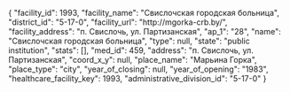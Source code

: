 {
    "facility_id": 1993,
    "facility_name": "Свислочская городская больница",
    "district_id": "5-17-0",
    "facility_url": "http:\/\/mgorka-crb.by\/",
    "facility_address": "п. Свислочь, ул. Партизанская",
    "ap_1": "28",
    "name": "Свислочская городская больница",
    "type": null,
    "state": "public institution",
    "stats": [],
    "med_id": 459,
    "address": "п. Свислочь, ул. Партизанская",
    "coord_x_y": null,
    "place_name": "Марьина Горка",
    "place_type": "city",
    "year_of_closing": null,
    "year_of_opening": "1983",
    "healthcare_facility_key": 1993,
    "administrative_division_id": "5-17-0"
}